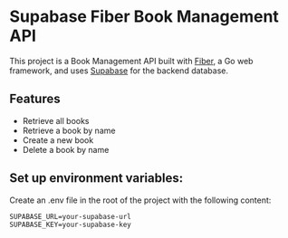 # Supabase Fiber Book Management API

This project is a Book Management API built with [Fiber](https://gofiber.io/), a Go web framework, and uses [Supabase](https://supabase.io/) for the backend database.

## Features

- Retrieve all books
- Retrieve a book by name
- Create a new book
- Delete a book by name



## Set up environment variables:

Create an .env file in the root of the project with the following content:

```
SUPABASE_URL=your-supabase-url
SUPABASE_KEY=your-supabase-key
```
